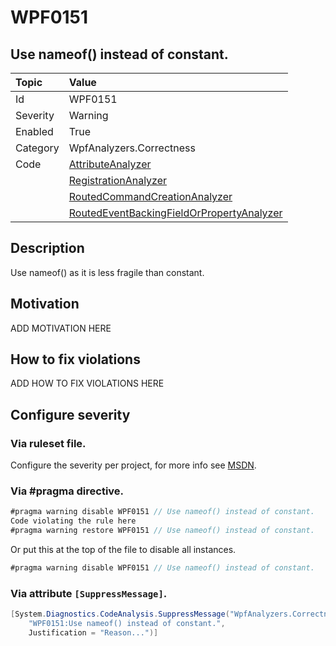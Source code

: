 # WPF0151
## Use nameof() instead of constant.

| Topic    | Value
| :--      | :--
| Id       | WPF0151
| Severity | Warning
| Enabled  | True
| Category | WpfAnalyzers.Correctness
| Code     | [AttributeAnalyzer](https://github.com/DotNetAnalyzers/WpfAnalyzers/blob/master/WpfAnalyzers/Analyzers/AttributeAnalyzer.cs)
|          | [RegistrationAnalyzer](https://github.com/DotNetAnalyzers/WpfAnalyzers/blob/master/WpfAnalyzers/Analyzers/RegistrationAnalyzer.cs)
|          | [RoutedCommandCreationAnalyzer](https://github.com/DotNetAnalyzers/WpfAnalyzers/blob/master/WpfAnalyzers/Analyzers/RoutedCommandCreationAnalyzer.cs)
|          | [RoutedEventBackingFieldOrPropertyAnalyzer](https://github.com/DotNetAnalyzers/WpfAnalyzers/blob/master/WpfAnalyzers/Analyzers/RoutedEventBackingFieldOrPropertyAnalyzer.cs)

## Description

Use nameof() as it is less fragile than constant.

## Motivation

ADD MOTIVATION HERE

## How to fix violations

ADD HOW TO FIX VIOLATIONS HERE

<!-- start generated config severity -->
## Configure severity

### Via ruleset file.

Configure the severity per project, for more info see [MSDN](https://msdn.microsoft.com/en-us/library/dd264949.aspx).

### Via #pragma directive.
```C#
#pragma warning disable WPF0151 // Use nameof() instead of constant.
Code violating the rule here
#pragma warning restore WPF0151 // Use nameof() instead of constant.
```

Or put this at the top of the file to disable all instances.
```C#
#pragma warning disable WPF0151 // Use nameof() instead of constant.
```

### Via attribute `[SuppressMessage]`.

```C#
[System.Diagnostics.CodeAnalysis.SuppressMessage("WpfAnalyzers.Correctness", 
    "WPF0151:Use nameof() instead of constant.", 
    Justification = "Reason...")]
```
<!-- end generated config severity -->